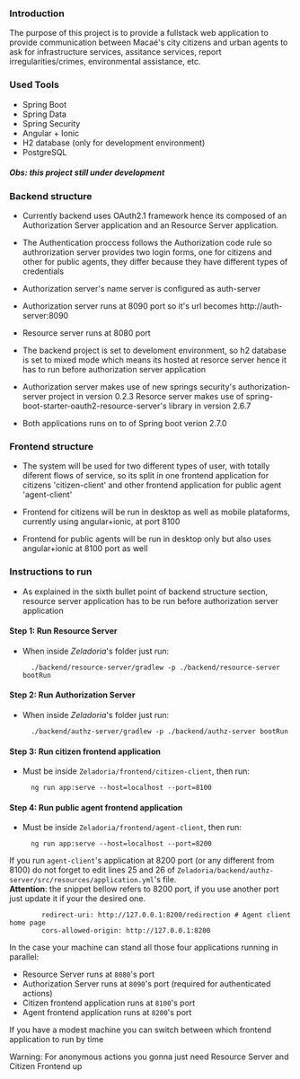 ### Introduction

<span>
The purpose of this project is to provide a fullstack web application 
to provide communication between Macaé's city citizens and urban agents
to ask for infrastructure services, assitance services, report irregularities/crimes,
environmental assistance, etc.
</span>

### Used Tools
<ul>
  <li>Spring Boot</li>
  <li>Spring Data</li>
  <li>Spring Security</li>
  <li>Angular + Ionic</li>
  <li>H2 database (only for development environment)</li>
  <li>PostgreSQL</li>
</ul>

<h5>Obs: this project still under development</h5>

### Backend structure
<span>
  
-  Currently backend uses OAuth2.1 framework hence its composed of an Authorization Server application
  and an Resource Server application. 
  
-  The Authentication proccess follows the Authorization code rule so authrorization server provides two
  login forms, one for citizens and other for public agents, they differ because they have different types
  of credentials
  
-  Authorization server's name server is configured as auth-server
  
-  Authorization server runs at 8090 port so it's url becomes http://auth-server:8090
  
-  Resource server runs at 8080 port
 
- The backend project is set to develoment environment, so h2 database is set to mixed mode
  which means its hosted at resorce server hence it has to run before authorization server application
 
-  Authorization server makes use of new springs security's authorization-server project in version 0.2.3
  Resorce server makes use of spring-boot-starter-oauth2-resource-server's library in version 2.6.7
  
-  Both applications runs on to of Spring boot verion 2.7.0
</span>

### Frontend structure
<span>
  
-  The system will be used for two different types of user, with totally diferent flows of service, so its split in
  one frontend application for citizens 'citizen-client' and other frontend application for public agent 'agent-client'
  
- Frontend for citizens will be run in desktop as well as mobile plataforms, currently using angular+ionic, at port 8100 
  
- Frontend for public agents will be run in desktop only but also uses angular+ionic at 8100 port as well
  
</span>

### Instructions to run

-  As explained in the sixth bullet point of backend structure section, resource server application has to be run before
 authorization server application
 
#### Step 1: Run Resource Server

- When inside <i>Zeladoria</i>'s folder just run:

        ./backend/resource-server/gradlew -p ./backend/resource-server bootRun
        
#### Step 2: Run Authorization Server

- When inside <i>Zeladoria</i>'s folder just run:

        ./backend/authz-server/gradlew -p ./backend/authz-server bootRun
        
#### Step 3: Run citizen frontend application
- Must be inside <code>Zeladoria/frontend/citizen-client</code>, then run:

        ng run app:serve --host=localhost --port=8100
        
#### Step 4: Run public agent frontend application
- Must be inside <code>Zeladoria/frontend/agent-client</code>, then run:

        ng run app:serve --host=localhost --port=8200

If you run <code>agent-client</code>'s application at 8200 port (or any different from 8100) do not forget to edit lines 25 and 26 of 
<code>Zeladoria/backend/authz-server/src/resources/application.yml</code>'s file.<br>
<b>Attention</b>: the snippet bellow refers to 8200 port, if you use another port just update it if your the desired one.

            redirect-uri: http://127.0.0.1:8200/redirection # Agent client home page
            cors-allowed-origin: http://127.0.0.1:8200

In the case your machine can stand all those four applications running in parallel:
- Resource Server runs at <code>8080</code>'s port
- Authorization Server runs at <code>8090</code>'s port (required for authenticated actions)
- Citizen frontend application runs at <code>8100</code>'s port
- Agent frontend application runs at <code>8200</code>'s port

If you have a modest machine you can switch between which frontend application to run by time

Warning: For anonymous actions you gonna just need Resource Server and Citizen Frontend up
 

